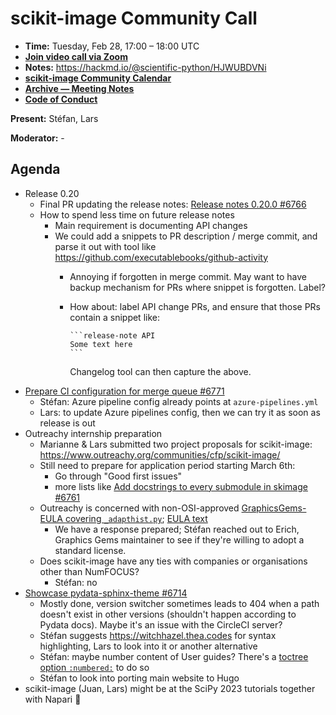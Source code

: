 # scikit-image Community Call

- **Time:** Tuesday, Feb 28, 17:00 – 18:00 UTC
- **[Join video call via Zoom](https://us06web.zoom.us/j/88060567580?pwd=THRpaWFnSFNwK0Fycy9FVk5RYnV5UT09)**
- **Notes:** https://hackmd.io/@scientific-python/HJWUBDVNi
- **[scikit-image Community Calendar](https://scientific-python.org/calendars/skimage.ics)**
- **[Archive — Meeting Notes](https://github.com/scikit-image/meeting-notes)**
- **[Code of Conduct](https://scikit-image.org/docs/stable/conduct/code_of_conduct.html)**

**Present:** Stéfan, Lars

**Moderator:** -

## Agenda

- Release 0.20
  - Final PR updating the release notes: [Release notes 0.20.0 #6766](https://github.com/scikit-image/scikit-image/pull/6766)
  - How to spend less time on future release notes
  	- Main requirement is documenting API changes
  	- We could add a snippets to PR description / merge commit, and parse it out with tool like
  	  https://github.com/executablebooks/github-activity
      - Annoying if forgotten in merge commit. May want to have backup mechanism for PRs where snippet is forgotten. Label?
      - How about: label API change PRs, and ensure that those PRs contain a snippet like:
      
            ```release-note API
            Some text here
            ```

	      Changelog tool can then capture the above.
- [Prepare CI configuration for merge queue #6771](https://github.com/scikit-image/scikit-image/pull/6771)
    - Stéfan: Azure pipeline config already points at `azure-pipelines.yml`
    - Lars: to update Azure pipelines config, then we can try it as soon as release is out 
- Outreachy internship preparation
  - Marianne & Lars submitted two project proposals for scikit-image: https://www.outreachy.org/communities/cfp/scikit-image/
  - Still need to prepare for application period starting March 6th: 
    - Go through "Good first issues"
    - more lists like [Add docstrings to every submodule in skimage #6761](https://github.com/scikit-image/scikit-image/issues/6761)
  - Outreachy is concerned with non-OSI-approved [GraphicsGems-EULA covering `_adapthist.py`](https://github.com/scikit-image/scikit-image/blob/7f0c8fe7c1e47d233f6043bfd569f04efe1b593d/LICENSE.txt#L55-L56); [EULA text](https://github.com/scikit-image/scikit-image/blob/7f0c8fe7c1e47d233f6043bfd569f04efe1b593d/LICENSE.txt#L142)
  	- We have a response prepared; Stéfan reached out to Erich, Graphics Gems maintainer to see if they're willing to adopt a standard license.
  - Does scikit-image have any ties with companies or organisations other than NumFOCUS?
    - Stéfan: no
- [Showcase pydata-sphinx-theme #6714](https://github.com/scikit-image/scikit-image/pull/6714)
  - Mostly done, version switcher sometimes leads to 404 when a path doesn't exist in other versions (shouldn't happen according to Pydata docs). Maybe it's an issue with the CircleCI server?
  - Stéfan suggests https://witchhazel.thea.codes for syntax highlighting, Lars to look into it or another alternative
  - Stéfan: maybe number content of User guides? There's a [toctree option `:numbered:`](https://www.sphinx-doc.org/en/master/usage/restructuredtext/directives.html#directive-toctree) to do so
  - Stéfan to look into porting main website to Hugo
- scikit-image (Juan, Lars) might be at the SciPy 2023 tutorials together with Napari 🎉
